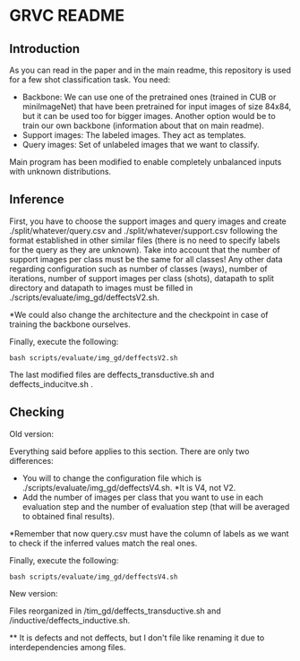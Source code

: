 # GRVC README

## Introduction

 As you can read in the paper and in the main readme, this repository is used for a few shot classification task.
 You need:

- Backbone: We can use one of the pretrained ones (trained in CUB or miniImageNet) that have been pretrained for input images of size 84x84, but it can be used too for bigger images. Another option would be to train our own backbone (information about that on main readme).
- Support images: The labeled images. They act as templates.
- Query images: Set of unlabeled images that we want to classify.

 Main program has been modified to enable completely unbalanced inputs with unknown distributions.

## Inference

 First, you have to choose the support images and query images and create ./split/whatever/query.csv and ./split/whatever/support.csv following the format established in other similar files (there is no need to specify labels for the query as they are unknown). Take into account that the number of support images per class must be the same for all classes!
 Any other data regarding configuration such as number of classes (ways), number of iterations, number of support images per class (shots), datapath to split directory and datapath to images must be filled in ./scripts/evaluate/img_gd/deffectsV2.sh.

 *We could also change the architecture and the checkpoint in case of training the backbone ourselves.

 Finally, execute the following:

 ```(bash)
 bash scripts/evaluate/img_gd/deffectsV2.sh
 ```

 The last modified files are deffects_transductive.sh and deffects_inducitve.sh .


## Checking

Old version:

 Everything said before applies to this section. There are only two differences:

- You will to change the configuration file which is ./scripts/evaluate/img_gd/deffectsV4.sh. *It is V4, not V2.
- Add the number of images per class that you want to use in each evaluation step and the number of evaluation step (that will be averaged to obtained final results).

 *Remember that now query.csv must have the column of labels as we want to check if the inferred values match the real ones.

 Finally, execute the following:


 ```(bash)
 bash scripts/evaluate/img_gd/deffectsV4.sh
 ```

New version:

 Files reorganized in /tim_gd/deffects_transductive.sh and /inductive/deffects_inductive.sh.

** It is defects and not deffects, but I don't file like renaming it due to interdependencies among files.
